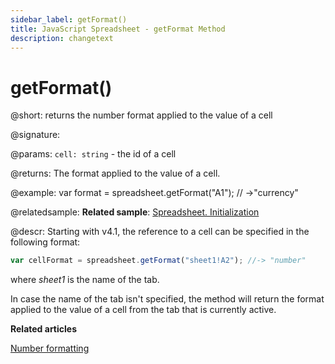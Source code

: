 ```yaml
---
sidebar_label: getFormat()
title: JavaScript Spreadsheet - getFormat Method
description: changetext
---
```


# getFormat()

@short: returns the number format applied to the value of a cell

@signature:

@params:
`cell: string` - the id of a cell

@returns:
The format applied to the value of a cell.

@example:
var format = spreadsheet.getFormat("A1");
// ->"currency"

@relatedsample:
**Related sample**: [Spreadsheet. Initialization](https://snippet.dhtmlx.com/ihtkdcoc)

@descr:
Starting with v4.1, the reference to a cell can be specified in the following format:

~~~js
var cellFormat = spreadsheet.getFormat("sheet1!A2"); //-> "number"
~~~

where *sheet1* is the name of the tab.

In case the name of the tab isn't specified, the method will return the format applied to the value of a cell from the tab that is currently active.

**Related articles**

[Number formatting](number_formatting.md)
